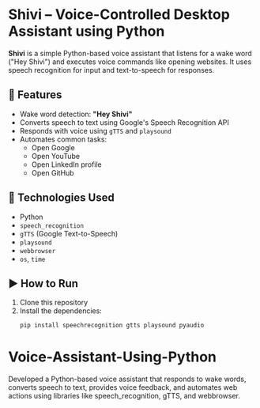# Shivi – Voice-Controlled Desktop Assistant using Python

**Shivi** is a simple Python-based voice assistant that listens for a wake word ("Hey Shivi") and executes voice commands like opening websites. It uses speech recognition for input and text-to-speech for responses.

## 🔧 Features
- Wake word detection: **"Hey Shivi"**
- Converts speech to text using Google's Speech Recognition API
- Responds with voice using `gTTS` and `playsound`
- Automates common tasks:
  - Open Google
  - Open YouTube
  - Open LinkedIn profile
  - Open GitHub

## 🧰 Technologies Used
- Python
- `speech_recognition`
- `gTTS` (Google Text-to-Speech)
- `playsound`
- `webbrowser`
- `os`, `time`

## ▶️ How to Run
1. Clone this repository
2. Install the dependencies:
   ```bash
   pip install speechrecognition gtts playsound pyaudio
# Voice-Assistant-Using-Python
Developed a Python-based voice assistant that responds to wake words, converts speech to text, provides voice feedback, and automates web actions using libraries like speech_recognition, gTTS, and webbrowser.
